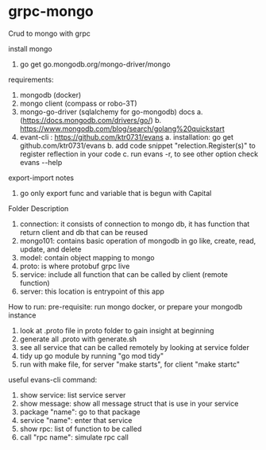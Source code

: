 # grpc-mongo
Crud to mongo with grpc

install mongo
1. go get go.mongodb.org/mongo-driver/mongo


requirements:
1. mongodb (docker)
2. mongo client (compass or robo-3T)
3. mongo-go-driver (sqlalchemy for go-mongodb)
    docs
    a. (https://docs.mongodb.com/drivers/go/)
    b. https://www.mongodb.com/blog/search/golang%20quickstart
4. evant-cli : https://github.com/ktr0731/evans
    a. installation: go get github.com/ktr0731/evans 
    b. add code snippet "relection.Register(s)" to register reflection in your code
    c. run evans -r, to see other option check evans --help


export-import notes
1. go only export func and variable that is begun with Capital


Folder Description
1. connection: it consists of connection to mongo db, it has function that return client and db that can be reused
2. mongo101: contains basic operation of mongodb in go like, create, read, update, and delete
4. model: contain object mapping to mongo
5. proto: is where protobuf grpc live
6. service: include all function that can be called by client (remote function)
7. server: this location is entrypoint of this app


How to run:
pre-requisite: run mongo docker, or prepare your mongodb instance
1. look at .proto file in proto folder to gain insight at beginning
2. generate all .proto with generate.sh
3. see all service that can be called remotely by looking at service folder
4. tidy up go module by running "go mod tidy"
5. run with make file, for server "make starts", for client "make startc"


useful evans-cli command:
1. show service: list service server
2. show message: show all message struct that is use in your service
3. package "name": go to that package
4. service "name": enter that service
5. show rpc: list of function to be called
6. call "rpc name": simulate rpc call